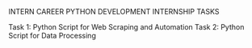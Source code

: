 INTERN CAREER PYTHON DEVELOPMENT INTERNSHIP TASKS

Task 1: Python Script for Web Scraping and Automation
Task 2: Python Script for Data Processing
